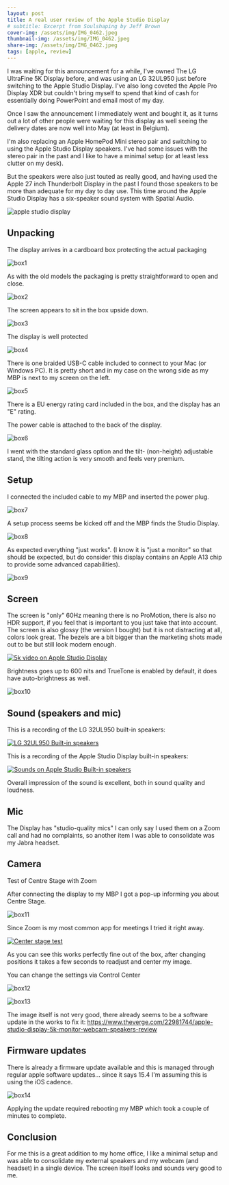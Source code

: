 ```yaml
---
layout: post
title: A real user review of the Apple Studio Display
# subtitle: Excerpt from Soulshaping by Jeff Brown
cover-img: /assets/img/IMG_0462.jpeg
thumbnail-img: /assets/img/IMG_0462.jpeg
share-img: /assets/img/IMG_0462.jpeg
tags: [apple, review]
---
```


I was waiting for this announcement for a while, I've owned The LG UltraFine 5K Display before, and was using an LG 32UL950 just before switching to the Apple Studio Display. I've also long coveted the Apple Pro Display XDR but couldn't bring myself to spend that kind of cash for essentially doing PowerPoint and email most of my day.

Once I saw the announcement I immediately went and bought it, as it turns out a lot of other people were waiting for this display as well seeing the delivery dates are now well into May (at least in Belgium).

I'm also replacing an Apple HomePod Mini stereo pair and switching to using the Apple Studio Display speakers. I've had some issues with the stereo pair in the past and I like to have a minimal setup (or at least less clutter on my desk).

But the speakers were also just touted as really good, and having used the Apple 27 inch Thunderbolt Display in the past I found those speakers to be more than adequate for my day to day use. This time around the Apple Studio Display has a six-speaker sound system with Spatial Audio.

![apple studio display](/assets/img/image.png)

## Unpacking

The display arrives in a cardboard box protecting the actual packaging

![box1](/assets/img/IMG_0447.jpeg)

As with the old models the packaging is pretty straightforward to open and close.

![box2](/assets/img/IMG_0448.jpeg)

The screen appears to sit in the box upside down.

![box3](/assets/img/IMG_0450.jpeg)

The display is well protected

![box4](/assets/img/IMG_0451.jpeg)

There is one braided USB-C cable included to connect to your Mac (or Windows PC). It is pretty short and in my case on the wrong side as my MBP is next to my screen on the left.

![box5](/assets/img/IMG_0453.jpeg)

There is a EU energy rating card included in the box, and the display has an "E" rating.

The power cable is attached to the back of the display.

![box6](/assets/img/IMG_0456.jpeg)

I went with the standard glass option and the tilt- (non-height) adjustable stand, the tilting action is very smooth and feels very premium.

## Setup

I connected the included cable to my MBP and inserted the power plug.

![box7](/assets/img/IMG_0458.jpeg)

A setup process seems be kicked off and the MBP finds the Studio Display.

![box8](/assets/img/IMG_0460.jpeg)

As expected everything "just works". (I know it is "just a monitor" so that should be expected, but do consider this display contains an Apple A13 chip to provide some advanced capabilities).

![box9](/assets/img/IMG_0461-1.jpeg)

## Screen

The screen is "only" 60Hz meaning there is no ProMotion, there is also no HDR support, if you feel that is important to you just take that into account. The screen is also glossy (the version I bought) but it is not distracting at all, colors look great. The bezels are a bit bigger than the marketing shots made out to be but still look modern enough.

[![5k video on Apple Studio Display](http://img.youtube.com/vi/oPrcCeKyl0s/0.jpg)](https://youtu.be/oPrcCeKyl0s)

Brightness goes up to 600 nits and TrueTone is enabled by default, it does have auto-brightness as well.

![box10](/assets/img/Screenshot-2022-03-18-at-10.31.32.png)

## Sound (speakers and mic)

This is a recording of the LG 32UL950 built-in speakers:

[![LG 32UL950 Built-in speakers](http://img.youtube.com/vi/s16aNQr3kTQ/0.jpg)](https://youtu.be/s16aNQr3kTQ)

This is a recording of the Apple Studio Display built-in speakers:

[![Sounds on Apple Studio Built-in speakers](http://img.youtube.com/vi/153s1JlAQqY/0.jpg)](https://youtu.be/153s1JlAQqY)

Overall impression of the sound is excellent, both in sound quality and loudness.

## Mic

The Display has "studio-quality mics" I can only say I used them on a Zoom call and had no complaints, so another item I was able to consolidate was my Jabra headset.

## Camera

Test of Centre Stage with Zoom

After connecting the display to my MBP I got a pop-up informing you about Centre Stage.

![box11](/assets/img/Screenshot-2022-03-18-at-10.34.14.png)

Since Zoom is my most common app for meetings I tried it right away.

[![Center stage test](http://img.youtube.com/vi/VqrELcgY1oE/0.jpg)](https://youtu.be/VqrELcgY1oE)

As you can see this works perfectly fine out of the box, after changing positions it takes a few seconds to readjust and center my image.

You can change the settings via Control Center

![box12](/assets/img/Screenshot-2022-03-18-at-10.56.46.png)

![box13](/assets/img/Screenshot-2022-03-18-at-10.56.53.png) 

The image itself is not very good, there already seems to be a software update in the works to fix it: https://www.theverge.com/22981744/apple-studio-display-5k-monitor-webcam-speakers-review

## Firmware updates

There is already a firmware update available and this is managed through regular apple software updates... since it says 15.4 I'm assuming this is using the iOS cadence.

![box14](/assets/img/Screenshot-2022-03-18-at-14.38.49.png) 

Applying the update required rebooting my MBP which took a couple of minutes to complete.

## Conclusion

For me this is a great addition to my home office, I like a minimal setup and was able to consolidate my external speakers and my webcam (and headset) in a single device. The screen itself looks and sounds very good to me.